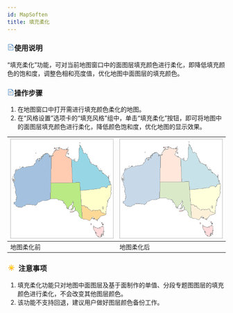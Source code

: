 ```yaml
---
id: MapSoften
title: 填充柔化
---
```

### ![](../../img/read.gif)使用说明

“填充柔化”功能，可对当前地图窗口中的面图层填充颜色进行柔化，即降低填充颜色的饱和度，调整色相和亮度值，优化地图中面图层的填充颜色。

### ![](../../img/read.gif)操作步骤

  1. 在地图窗口中打开需进行填充颜色柔化的地图。
  2. 在“风格设置”选项卡的“填充风格”组中，单击“填充柔化”按钮，即可将地图中的面图层填充颜色进行柔化，降低颜色饱和度，优化地图的显示效果。  
  
![](img/MapSoften.png) | ![](img/MapSoften1.png)  
---|---  
地图柔化前 | 地图柔化后  

### ![](../../img/note.png) 注意事项

  1. 填充柔化功能只对地图中面图层及基于面制作的单值、分段专题图图层的填充颜色进行柔化，不会改变其他图层颜色。
  2. 该功能不支持回退，建议用户做好图层颜色备份工作。



